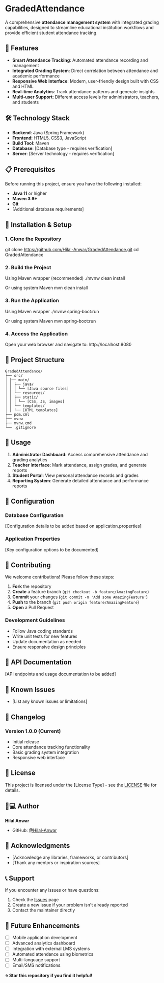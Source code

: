 # GradedAttendance

A comprehensive **attendance management system** with integrated grading capabilities, designed to streamline educational institution workflows and provide efficient student attendance tracking.

## 🚀 Features

- **Smart Attendance Tracking**: Automated attendance recording and management
- **Integrated Grading System**: Direct correlation between attendance and academic performance
- **Responsive Web Interface**: Modern, user-friendly design built with CSS and HTML
- **Real-time Analytics**: Track attendance patterns and generate insights
- **Multi-user Support**: Different access levels for administrators, teachers, and students

## 🛠️ Technology Stack

- **Backend**: Java (Spring Framework)
- **Frontend**: HTML5, CSS3, JavaScript
- **Build Tool**: Maven
- **Database**: [Database type - requires verification]
- **Server**: [Server technology - requires verification]

## 📋 Prerequisites

Before running this project, ensure you have the following installed:

- **Java 11** or higher
- **Maven 3.6+**
- **Git**
- [Additional database requirements]

## 🚀 Installation & Setup

### 1. Clone the Repository
git clone https://github.com/Hilal-Anwar/GradedAttendance.git
cd GradedAttendance

### 2. Build the Project
Using Maven wrapper (recommended)
./mvnw clean install

Or using system Maven
mvn clean install

### 3. Run the Application
Using Maven wrapper
./mvnw spring-boot:run

Or using system Maven
mvn spring-boot:run

### 4. Access the Application
Open your web browser and navigate to:
http://localhost:8080

## 📁 Project Structure

```
GradedAttendance/
├── src/
│ ├── main/
│ │ ├── java/
│ │ │ └── [Java source files]
│ │ └── resources/
│ │ ├── static/
│ │ │ └── [CSS, JS, images]
│ │ └── templates/
│ │ └── [HTML templates]
├── pom.xml
├── mvnw
├── mvnw.cmd
└── .gitignore
```

## 🎯 Usage

1. **Administrator Dashboard**: Access comprehensive attendance and grading analytics
2. **Teacher Interface**: Mark attendance, assign grades, and generate reports
3. **Student Portal**: View personal attendance records and grades
4. **Reporting System**: Generate detailed attendance and performance reports

## 🔧 Configuration

### Database Configuration
[Configuration details to be added based on application.properties]

### Application Properties
[Key configuration options to be documented]

## 🤝 Contributing

We welcome contributions! Please follow these steps:

1. **Fork** the repository
2. **Create** a feature branch (`git checkout -b feature/AmazingFeature`)
3. **Commit** your changes (`git commit -m 'Add some AmazingFeature'`)
4. **Push** to the branch (`git push origin feature/AmazingFeature`)
5. **Open** a Pull Request

### Development Guidelines
- Follow Java coding standards
- Write unit tests for new features
- Update documentation as needed
- Ensure responsive design principles

## 📝 API Documentation

[API endpoints and usage documentation to be added]

## 🐛 Known Issues

- [List any known issues or limitations]

## 🔄 Changelog

### Version 1.0.0 (Current)
- Initial release
- Core attendance tracking functionality
- Basic grading system integration
- Responsive web interface

## 📜 License

This project is licensed under the [License Type] - see the [LICENSE](LICENSE) file for details.

## 👨💻 Author

**Hilal Anwar**
- GitHub: [@Hilal-Anwar](https://github.com/Hilal-Anwar)

## 🙏 Acknowledgments

- [Acknowledge any libraries, frameworks, or contributors]
- [Thank any mentors or inspiration sources]

## 📞 Support

If you encounter any issues or have questions:

1. Check the [Issues](https://github.com/Hilal-Anwar/GradedAttendance/issues) page
2. Create a new issue if your problem isn't already reported
3. Contact the maintainer directly

## 🚀 Future Enhancements

- [ ] Mobile application development
- [ ] Advanced analytics dashboard
- [ ] Integration with external LMS systems
- [ ] Automated attendance using biometrics
- [ ] Multi-language support
- [ ] Email/SMS notifications

**⭐ Star this repository if you find it helpful!**
